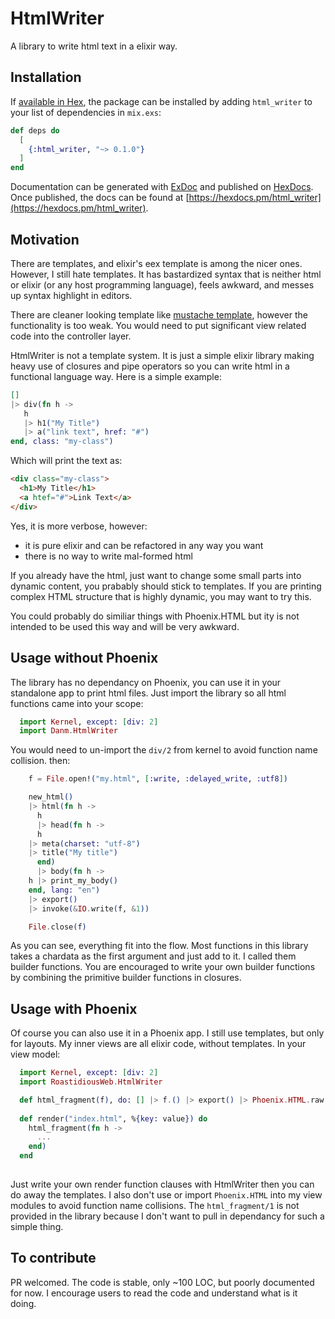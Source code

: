 # HtmlWriter

A library to write html text in a elixir way.

## Installation

If [available in Hex](https://hex.pm/docs/publish), the package can be installed
by adding `html_writer` to your list of dependencies in `mix.exs`:

```elixir
def deps do
  [
    {:html_writer, "~> 0.1.0"}
  ]
end
```

Documentation can be generated with [ExDoc](https://github.com/elixir-lang/ex_doc)
and published on [HexDocs](https://hexdocs.pm). Once published, the docs can
be found at [https://hexdocs.pm/html_writer](https://hexdocs.pm/html_writer).

## Motivation

There are templates, and elixir's eex template is among the nicer ones. However, I still hate templates. It has bastardized syntax that is neither html or elixir (or any host programming language), feels awkward, and messes up syntax highlight in editors.

There are cleaner looking template like [mustache template](https://mustache.github.io/), however the functionality is too weak. You would need to put significant view related code into the controller layer. 

HtmlWriter is not a template system. It is just a simple elixir library making heavy use of closures and pipe operators so you can write html in a functional language way. Here is a simple example:

```elixir
[]
|> div(fn h ->
   h
   |> h1("My Title")
   |> a("link text", href: "#")
end, class: "my-class")
```

Which will print the text as:

```html
<div class="my-class">
  <h1>My Title</h1>
  <a htef="#">Link Text</a>
</div>
```

Yes, it is more verbose, however:

 * it is pure elixir and can be refactored in any way you want 
 * there is no way to write mal-formed html

If you already have the html, just want to change some small parts into dynamic content, you prabably should stick to templates. If you are printing complex HTML structure that is highly dynamic, you may want to try this.

You could probably do similiar things with Phoenix.HTML but ity is not intended to be used this way and will be very awkward. 

## Usage without Phoenix

The library has no dependancy on Phoenix, you can use it in your standalone app to print html files. Just import the library so all html functions came into your scope:

```elixir
  import Kernel, except: [div: 2]
  import Danm.HtmlWriter
```

You would need to un-import the `div/2` from kernel to avoid function name collision. then:

```elixir
    f = File.open!("my.html", [:write, :delayed_write, :utf8])

    new_html()
    |> html(fn h ->
      h
      |> head(fn h ->
	  h
	|> meta(charset: "utf-8")
	|> title("My title")
      end)
      |> body(fn h ->
	h |> print_my_body()
    end, lang: "en")
    |> export()
    |> invoke(&IO.write(f, &1))

    File.close(f)
```

As you can see, everything fit into the flow. Most functions in this library takes a chardata as the first argument and just add to it. I called them builder functions. You are encouraged to write your own builder functions by combining the primitive builder functions in closures.

## Usage with Phoenix

Of course you can also use it in a Phoenix app. I still use templates, but only for layouts. My inner views are all elixir code, without templates. In your view model:

```elixir
  import Kernel, except: [div: 2]
  import RoastidiousWeb.HtmlWriter

  def html_fragment(f), do: [] |> f.() |> export() |> Phoenix.HTML.raw()
  
  def render("index.html", %{key: value}) do
    html_fragment(fn h ->
	  ...
    end)
  end
  
```

Just write your own render function clauses with HtmlWriter then you can do away the templates. I also don't use or import `Phoenix.HTML` into my view modules to avoid function name collisions.  The `html_fragment/1` is not provided in the library because I don't want to pull in dependancy for such a simple thing. 

## To contribute

PR welcomed. The code is stable, only ~100 LOC, but poorly documented for now. I encourage users to read the code and understand what is it doing. 

